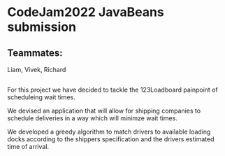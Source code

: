 

# CodeJam2022 JavaBeans submission

## Teammates: 

Liam, Vivek, Richard

##

For this project we have decided to tackle the 123Loadboard painpoint of scheduleing wait times.

We devised an application that will allow for shipping companies to schedule deliveries in a way which will minimze wait times.

We developed a greedy algorithm to match drivers to available loading docks according to the shippers specification and the drivers estimated time of arrival.
